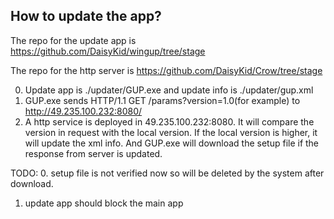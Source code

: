 How to update the app?
---------------
The repo for the update app is
https://github.com/DaisyKid/wingup/tree/stage

The repo for the http server is
https://github.com/DaisyKid/Crow/tree/stage


0. Update app is ./updater/GUP.exe and update info is ./updater/gup.xml
1. GUP.exe sends HTTP/1.1 GET /params?version=1.0(for example) to http://49.235.100.232:8080/
2. A http service is deployed in 49.235.100.232:8080. It will compare the version in request
with the local version. If the local version is higher, it will update the xml info. And GUP.exe
will download the setup file if the response from server is updated.

TODO:
0. setup file is not verified now so will be deleted by the system after download.
1. update app should block the main app
